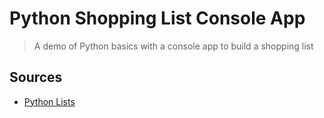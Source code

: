 # Python Shopping List Console App

>A demo of Python basics with a console app to build a shopping list










## Sources

- [Python Lists](https://teamtreehouse.com/library/introducing-lists)

